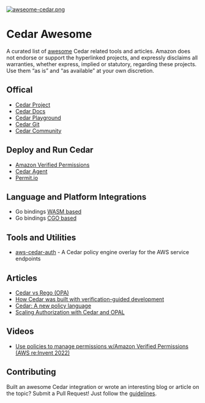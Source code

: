 [![awseome-cedar.png](https://i.postimg.cc/Kz4gVS6Y/awseome-cedar.png)](https://postimg.cc/wy8vyPTK)

# Cedar Awesome

A curated list of [awesome](https://github.com/sindresorhus/awesome) Cedar related tools and articles. Amazon does not endorse or support the hyperlinked projects, and expressly disclaims all warranties, whether express, implied or statutory, regarding these projects. Use them “as is” and “as available” at your own discretion.

## Offical 
  - [Cedar Project](https://www.cedarpolicy.com/en)  
  - [Cedar Docs](https://docs.cedarpolicy.com/)
  - [Cedar Playground](https://www.cedarpolicy.com/en/playground)
  - [Cedar Git](https://github.com/cedar-policy)
  - [Cedar Community](https://io.permit.io/07ATaP)

## Deploy and Run Cedar
  - [Amazon Verified Permissions](https://aws.amazon.com/verified-permissions/)
  - [Cedar Agent](https://github.com/permitio/cedar-agent)
  - [Permit.io](https://www.permit.io/) 


## Language and Platform Integrations
  - Go bindings [WASM based](https://github.com/Joffref/cedar) 
  - Go bindings [CGO based](https://github.com/iann0036/cedargo)

## Tools and Utilities
- [aws-cedar-auth](https://github.com/iann0036/aws-cedar-auth) - A Cedar policy engine overlay for the AWS service endpoints
## Articles
  - [Cedar vs Rego (OPA)](https://www.permit.io/blog/opa-vs-cedar)
  - [How Cedar was built with verification-guided development](https://www.amazon.science/blog/how-we-built-cedar-with-automated-reasoning-and-differential-testing)
  - [Cedar: A new policy language](https://onecloudplease.com/blog/cedar-a-new-policy-language)
  - [Scaling Authorization with Cedar and OPAL](https://www.permit.io/blog/scaling-authorization-with-cedar-and-opal)

## Videos
  - [Use policies to manage permissions w/Amazon Verified Permissions (AWS re:Invent 2022)](https://www.youtube.com/watch?v=k6pPcnLuOXY)


## Contributing

Built an awesome Cedar integration or wrote an interesting blog or article on the topic? Submit a Pull Request! Just follow the [guidelines](https://github.com/cedar-policy/.github/blob/main/CONTRIBUTING.md). 
